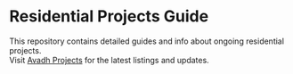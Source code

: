 # Residential Projects Guide  
This repository contains detailed guides and info about ongoing residential projects.  
Visit [Avadh Projects](https://avadhprojects.com/on-going-projects/) for the latest listings and updates.  

